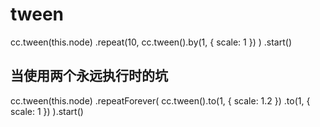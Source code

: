 
# tween
cc.tween(this.node)
    .repeat(10,
        cc.tween().by(1, { scale: 1 })
    )
    .start()

## 当使用两个永远执行时的坑
 cc.tween(this.node)
            .repeatForever(
                cc.tween().to(1, { scale: 1.2 })
                    .to(1, { scale: 1 })
            ).start()
